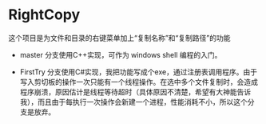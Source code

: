 RightCopy
=========
 
这个项目是为文件和目录的右键菜单加上“复制名称”和“复制路径”的功能

- master 分支使用C++实现，可作为 windows shell 编程的入门。

- FirstTry 分支使用C#实现，我把功能写成个exe，通过注册表调用程序。由于写入剪切板的操作一次只能有一个线程操作。在选中多个文件复制时，会造成程序崩溃，原因估计是线程等待超时（具体原因不清楚，希望有大神能告诉我），而且由于每执行一次操作会新建一个进程，性能消耗不小，所以这个分支是放弃。
